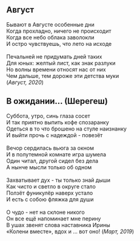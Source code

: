 ## Август
Бывают в Августе особенные дни\
Когда прохладно,  ничего не происходит\
Когда все небо облака заволокли\
И остро чувствуешь, что лето на исходе\
\
Печальней не придумать дней таких\
Для юных: желтый лист, как знак разлуки\
Но волны времени относят нас от них\
Чем дальше, тем дороже эти детства муки\
                (*Август, 2020*)

## В ожидании... (Шерегеш)

Суббота, утро, синь глаза сосет\
И так приятно выпить кофе спозаранку\
Одеться в то что брошено на стуле наизнанку\
И выйти прочь с надеждой - повезёт\
\
Вечор сердилась вьюга за окном\
И в полутемной комнате игра шумела\
Один читал, другой сидел без дела\
А нынче мысли только об одном\
\
Захватывает дух - ты только знай дыши\
Как чисто и светло в округе стало\
Ползёт фуникулёр наверх устало\
И есть с собою фляжка для души\
\
О чудо - нет на склоне никого\
Он все ещё напоминает мне перину\
В ушах звенят слова наставника Ирины\
«Колени вместе», вдох и ... вот оно!
                (*Март, 2019*)

